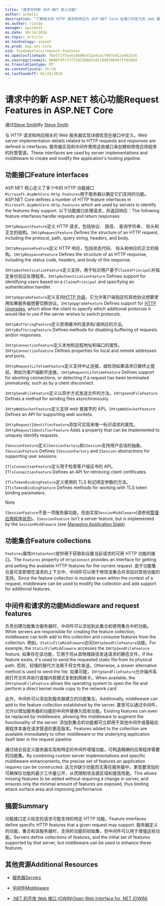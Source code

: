 ```yaml
---
title: "请求中的新 ASP.NET 核心功能"
author: ardalis
description: "了解相关的 HTTP 请求和响应为 ASP.NET Core 在接口中定义的 web 服务器实现详细信息。"
ms.author: riande
manager: wpickett
ms.date: 10/14/2016
ms.topic: article
ms.technology: aspnet
ms.prod: asp.net-core
uid: fundamentals/request-features
ms.openlocfilehash: f0e371f5ea6c6688ef32adcacf667a412e4625e5
ms.sourcegitcommit: 060879fcf3f73d2366b5c811986f8695fff65db8
ms.translationtype: MT
ms.contentlocale: zh-CN
ms.lasthandoff: 01/24/2018
---
```

# <a name="request-features-in-aspnet-core"></a><span data-ttu-id="c82a8-103">请求中的新 ASP.NET 核心功能</span><span class="sxs-lookup"><span data-stu-id="c82a8-103">Request Features in ASP.NET Core</span></span>

<span data-ttu-id="c82a8-104">通过[Steve Smith](https://ardalis.com/)</span><span class="sxs-lookup"><span data-stu-id="c82a8-104">By [Steve Smith](https://ardalis.com/)</span></span>

<span data-ttu-id="c82a8-105">与 HTTP 请求和响应相关的 Web 服务器实现详细信息在接口中定义。</span><span class="sxs-lookup"><span data-stu-id="c82a8-105">Web server implementation details related to HTTP requests and responses are defined in interfaces.</span></span> <span data-ttu-id="c82a8-106">服务器实现和中间件使用这些接口来创建和修改应用程序的托管管道。</span><span class="sxs-lookup"><span data-stu-id="c82a8-106">These interfaces are used by server implementations and middleware to create and modify the application's hosting pipeline.</span></span>

## <a name="feature-interfaces"></a><span data-ttu-id="c82a8-107">功能接口</span><span class="sxs-lookup"><span data-stu-id="c82a8-107">Feature interfaces</span></span>

<span data-ttu-id="c82a8-108">ASP.NET 核心定义了多个中的 HTTP 功能接口`Microsoft.AspNetCore.Http.Features`用于服务器以确定它们支持的功能。</span><span class="sxs-lookup"><span data-stu-id="c82a8-108">ASP.NET Core defines a number of HTTP feature interfaces in `Microsoft.AspNetCore.Http.Features` which are used by servers to identify the features they support.</span></span> <span data-ttu-id="c82a8-109">以下功能接口处理请求，并返回响应：</span><span class="sxs-lookup"><span data-stu-id="c82a8-109">The following feature interfaces handle requests and return responses:</span></span>

<span data-ttu-id="c82a8-110">`IHttpRequestFeature`定义 HTTP 请求，包括协议、 路径、 查询字符串、 标头和正文的结构。</span><span class="sxs-lookup"><span data-stu-id="c82a8-110">`IHttpRequestFeature` Defines the structure of an HTTP request, including the protocol, path, query string, headers, and body.</span></span>

<span data-ttu-id="c82a8-111">`IHttpResponseFeature`定义 HTTP 响应，包括状态代码、 标头和响应的正文的结构。</span><span class="sxs-lookup"><span data-stu-id="c82a8-111">`IHttpResponseFeature` Defines the structure of an HTTP response, including the status code, headers, and body of the response.</span></span>

<span data-ttu-id="c82a8-112">`IHttpAuthenticationFeature`定义支持，用于标识用户基于`ClaimsPrincipal`并指定身份验证处理程序。</span><span class="sxs-lookup"><span data-stu-id="c82a8-112">`IHttpAuthenticationFeature` Defines support for identifying users based on a `ClaimsPrincipal` and specifying an authentication handler.</span></span>

<span data-ttu-id="c82a8-113">`IHttpUpgradeFeature`定义支持[HTTP 升级](https://tools.ietf.org/html/rfc2616.html#section-14.42)，它允许客户端指定的其他协议想要使用如果服务器想要切换协议。</span><span class="sxs-lookup"><span data-stu-id="c82a8-113">`IHttpUpgradeFeature` Defines support for [HTTP Upgrades](https://tools.ietf.org/html/rfc2616.html#section-14.42), which allow the client to specify which additional protocols it would like to use if the server wishes to switch protocols.</span></span>

<span data-ttu-id="c82a8-114">`IHttpBufferingFeature`定义禁用缓冲的请求和/或响应的方法。</span><span class="sxs-lookup"><span data-stu-id="c82a8-114">`IHttpBufferingFeature` Defines methods for disabling buffering of requests and/or responses.</span></span>

<span data-ttu-id="c82a8-115">`IHttpConnectionFeature`定义本地和远程地址和端口的属性。</span><span class="sxs-lookup"><span data-stu-id="c82a8-115">`IHttpConnectionFeature` Defines properties for local and remote addresses and ports.</span></span>

<span data-ttu-id="c82a8-116">`IHttpRequestLifetimeFeature`定义支持中止连接，或检测如果请求已被终止提前，例如为客户端断开连接。</span><span class="sxs-lookup"><span data-stu-id="c82a8-116">`IHttpRequestLifetimeFeature` Defines support for aborting connections, or detecting if a request has been terminated prematurely, such as by a client disconnect.</span></span>

<span data-ttu-id="c82a8-117">`IHttpSendFileFeature`定义以异步方式发送文件的方法。</span><span class="sxs-lookup"><span data-stu-id="c82a8-117">`IHttpSendFileFeature` Defines a method for sending files asynchronously.</span></span>

<span data-ttu-id="c82a8-118">`IHttpWebSocketFeature`定义支持 web 套接字的 API。</span><span class="sxs-lookup"><span data-stu-id="c82a8-118">`IHttpWebSocketFeature` Defines an API for supporting web sockets.</span></span>

<span data-ttu-id="c82a8-119">`IHttpRequestIdentifierFeature`添加可实现来唯一标识请求的属性。</span><span class="sxs-lookup"><span data-stu-id="c82a8-119">`IHttpRequestIdentifierFeature` Adds a property that can be implemented to uniquely identify requests.</span></span>

<span data-ttu-id="c82a8-120">`ISessionFeature`定义`ISessionFactory`和`ISession`支持用户会话的抽象。</span><span class="sxs-lookup"><span data-stu-id="c82a8-120">`ISessionFeature` Defines `ISessionFactory` and `ISession` abstractions for supporting user sessions.</span></span>

<span data-ttu-id="c82a8-121">`ITlsConnectionFeature`定义用于检索客户端证书的 API。</span><span class="sxs-lookup"><span data-stu-id="c82a8-121">`ITlsConnectionFeature` Defines an API for retrieving client certificates.</span></span>

<span data-ttu-id="c82a8-122">`ITlsTokenBindingFeature`定义使用的 TLS 标记绑定参数的方法。</span><span class="sxs-lookup"><span data-stu-id="c82a8-122">`ITlsTokenBindingFeature` Defines methods for working with TLS token binding parameters.</span></span>

> [!NOTE]
> <span data-ttu-id="c82a8-123">`ISessionFeature`不是一项服务器功能，但由实现`SessionMiddleware`(请参阅[管理应用程序状态](app-state.md))。</span><span class="sxs-lookup"><span data-stu-id="c82a8-123">`ISessionFeature` isn't a server feature, but is implemented by the `SessionMiddleware` (see [Managing Application State](app-state.md)).</span></span>

## <a name="feature-collections"></a><span data-ttu-id="c82a8-124">功能集合</span><span class="sxs-lookup"><span data-stu-id="c82a8-124">Feature collections</span></span>

<span data-ttu-id="c82a8-125">`Features`属性`HttpContext`提供用于获取和设置当前请求的可用 HTTP 功能的接口。</span><span class="sxs-lookup"><span data-stu-id="c82a8-125">The `Features` property of `HttpContext` provides an interface for getting and setting the available HTTP features for the current request.</span></span> <span data-ttu-id="c82a8-126">由于功能集合是可变即使在请求的上下文中，中间件可以用于修改该集合并添加对其他功能的支持。</span><span class="sxs-lookup"><span data-stu-id="c82a8-126">Since the feature collection is mutable even within the context of a request, middleware can be used to modify the collection and add support for additional features.</span></span>

## <a name="middleware-and-request-features"></a><span data-ttu-id="c82a8-127">中间件和请求的功能</span><span class="sxs-lookup"><span data-stu-id="c82a8-127">Middleware and request features</span></span>

<span data-ttu-id="c82a8-128">负责创建功能集合服务器时，中间件可以添加到此集合和使用集合中的功能。</span><span class="sxs-lookup"><span data-stu-id="c82a8-128">While servers are responsible for creating the feature collection, middleware can both add to this collection and consume features from the collection.</span></span> <span data-ttu-id="c82a8-129">例如，`StaticFileMiddleware`访问`IHttpSendFileFeature`功能。</span><span class="sxs-lookup"><span data-stu-id="c82a8-129">For example, the `StaticFileMiddleware` accesses the `IHttpSendFileFeature` feature.</span></span> <span data-ttu-id="c82a8-130">如果存在该功能，它用于将从其物理路径发送请求的静态文件。</span><span class="sxs-lookup"><span data-stu-id="c82a8-130">If the feature exists, it's used to send the requested static file from its physical path.</span></span> <span data-ttu-id="c82a8-131">否则，较慢的替代方法用于将文件发送。</span><span class="sxs-lookup"><span data-stu-id="c82a8-131">Otherwise, a slower alternative method is used to send the file.</span></span> <span data-ttu-id="c82a8-132">如果可能，`IHttpSendFileFeature`允许操作系统打开文件并执行直接内核模式复制到网络卡。</span><span class="sxs-lookup"><span data-stu-id="c82a8-132">When available, the `IHttpSendFileFeature` allows the operating system to open the file and perform a direct kernel mode copy to the network card.</span></span>

<span data-ttu-id="c82a8-133">此外，中间件可以添加到服务器建立的功能集合。</span><span class="sxs-lookup"><span data-stu-id="c82a8-133">Additionally, middleware can add to the feature collection established by the server.</span></span> <span data-ttu-id="c82a8-134">甚至可以通过中间件，允许以增加服务器的功能的中间件替换为现有功能。</span><span class="sxs-lookup"><span data-stu-id="c82a8-134">Existing features can even be replaced by middleware, allowing the middleware to augment the functionality of the server.</span></span> <span data-ttu-id="c82a8-135">添加到集合的功能都可立即用于其他中间件或基础应用程序本身在请求管道的更高版本。</span><span class="sxs-lookup"><span data-stu-id="c82a8-135">Features added to the collection are available immediately to other middleware or the underlying application itself later in the request pipeline.</span></span>

<span data-ttu-id="c82a8-136">通过结合自定义服务器实现和特定的中间件增强功能，可构造精确的应用程序需要的功能集。</span><span class="sxs-lookup"><span data-stu-id="c82a8-136">By combining custom server implementations and specific middleware enhancements, the precise set of features an application requires can be constructed.</span></span> <span data-ttu-id="c82a8-137">这允许缺少功能而无需在服务器中，更改要添加的可确保仅功能的最少工作量公开，从而限制攻击面区域和提高性能。</span><span class="sxs-lookup"><span data-stu-id="c82a8-137">This allows missing features to be added without requiring a change in server, and ensures only the minimal amount of features are exposed, thus limiting attack surface area and improving performance.</span></span>

## <a name="summary"></a><span data-ttu-id="c82a8-138">摘要</span><span class="sxs-lookup"><span data-stu-id="c82a8-138">Summary</span></span>

<span data-ttu-id="c82a8-139">功能接口定义给定的请求可能支持的特定 HTTP 功能。</span><span class="sxs-lookup"><span data-stu-id="c82a8-139">Feature interfaces define specific HTTP features that a given request may support.</span></span> <span data-ttu-id="c82a8-140">服务器定义的功能，集合和该服务器时，支持的功能的初始集，但中间件可以用于增强这些功能。</span><span class="sxs-lookup"><span data-stu-id="c82a8-140">Servers define collections of features, and the initial set of features supported by that server, but middleware can be used to enhance these features.</span></span>

## <a name="additional-resources"></a><span data-ttu-id="c82a8-141">其他资源</span><span class="sxs-lookup"><span data-stu-id="c82a8-141">Additional Resources</span></span>

* [<span data-ttu-id="c82a8-142">服务器</span><span class="sxs-lookup"><span data-stu-id="c82a8-142">Servers</span></span>](servers/index.md)

* [<span data-ttu-id="c82a8-143">中间件</span><span class="sxs-lookup"><span data-stu-id="c82a8-143">Middleware</span></span>](middleware.md)

* [<span data-ttu-id="c82a8-144">.NET 的开放 Web 接口 (OWIN)</span><span class="sxs-lookup"><span data-stu-id="c82a8-144">Open Web Interface for .NET (OWIN)</span></span>](owin.md)
